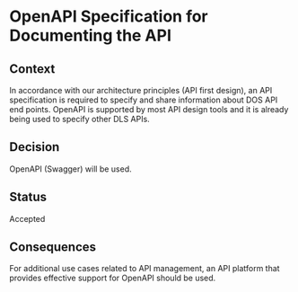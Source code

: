 # OpenAPI Specification for Documenting the API

## Context

In accordance with our architecture principles (API first design), an API specification 
is required to specify and share information about DOS API end points. OpenAPI is supported by most API design tools and it is already being used to specify other DLS APIs.

## Decision

OpenAPI (Swagger) will be used.

## Status

Accepted

## Consequences

For additional use cases related to API management, an API platform that provides effective support for OpenAPI should be used.